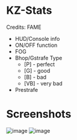 # KZ-Stats
Credits: FAME

- HUD/Console info
- ON/OFF function
- FOG
- Bhop/Gstrafe Type
  - [P] - perfect
  - [G] - good
  - [B] - bad
  - [VB] - very bad
- Prestrafe

# Screenshots
![image](https://sun4-11.userapi.com/sGbusONe2n63OhJ3iS7xi9nvwm6roe8saghGrw/vXwZEQQ8Mz0.jpg) ![image](https://sun4-16.userapi.com/43FEzNOW0sS2AFzI1XSBJI9pHfo4tRgt2rzm8A/qJpOAi-l6zM.jpg)